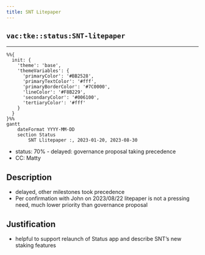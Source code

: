 ```yaml
---
title: SNT Litepaper
---
```

## `vac:tke::status:SNT-litepaper`
---

```mermaid
%%{ 
  init: { 
    'theme': 'base', 
    'themeVariables': { 
      'primaryColor': '#BB2528', 
      'primaryTextColor': '#fff', 
      'primaryBorderColor': '#7C0000', 
      'lineColor': '#F8B229', 
      'secondaryColor': '#006100', 
      'tertiaryColor': '#fff' 
    } 
  } 
}%%
gantt
	dateFormat YYYY-MM-DD 
	section Status
		SNT Llitepaper :, 2023-01-20, 2023-08-30
```

- status: 70% - delayed: governance proposal taking precedence
- CC: Matty

## Description

* delayed, other milestones took precedence
* Per confirmation with John on 2023/08/22 litepaper is not a pressing need, much lower priority than governance proposal

## Justification

* helpful to support relaunch of Status app and describe SNT’s new staking features
